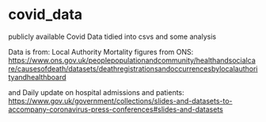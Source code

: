 # covid_data
publicly available Covid Data tidied into csvs and some analysis

Data is from:
Local Authority Mortality figures from ONS:
https://www.ons.gov.uk/peoplepopulationandcommunity/healthandsocialcare/causesofdeath/datasets/deathregistrationsandoccurrencesbylocalauthorityandhealthboard

and 
Daily update on hospital admissions and patients:
https://www.gov.uk/government/collections/slides-and-datasets-to-accompany-coronavirus-press-conferences#slides-and-datasets
